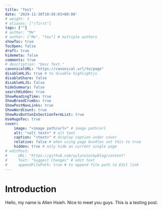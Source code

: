 ```yaml
---
title: 'Test'
date: '2024-11-30T10:56:03+08:00'
# weight: 1
# aliases: ["/first"]
tags: [""]
# author: "Me"
# author: ["Me", "You"] # multiple authors
showToc: true
TocOpen: false
draft: true
hidemeta: false
comments: true
# description: "Desc Text."
canonicalURL: "https://canonical.url/to/page"
disableHLJS: true # to disable highlightjs
disableShare: false
disableHLJS: false
hideSummary: false
searchHidden: true
ShowReadingTime: true
ShowBreadCrumbs: true
ShowPostNavLinks: true
ShowWordCount: true
ShowRssButtonInSectionTermList: true
UseHugoToc: true
cover:
    image: "<image path/url>" # image path/url
    alt: "<alt text>" # alt text
    caption: "<text>" # display caption under cover
    relative: false # when using page bundles set this to true
    hidden: true # only hide on current single page
# editPost:
#     URL: "https://github.com/yylunxie/myblog/content"
#     Text: "Suggest Changes" # edit text
#     appendFilePath: true # to append file path to Edit link
---
```


# Introduction

Hello, my name is Allen Hsieh. Nice to meet you guys.
This is a testing post.
